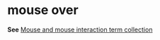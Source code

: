 # mouse over

**See** [Mouse and mouse interaction term collection](../term-collections/mouse-mouse-interaction-terms.md)
